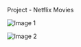 Project - Netflix Movies 

![Image 1](https://user-images.githubusercontent.com/122255738/223031398-028f5d1e-9add-46d3-9f2e-7f24e66f7942.jpg)
 
![Image 2](https://user-images.githubusercontent.com/122255738/223031579-22930d57-f4bd-4a14-b509-573403744060.jpg)

